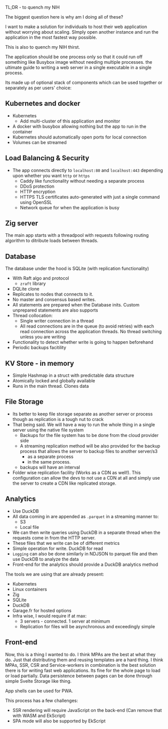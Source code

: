 TL;DR - to quench my NIH

The biggest question here is why am I doing all of these?

I want to make a solution for individuals to host their web application without worrying about scaling. SImply open another instance and run the application in the most fastest way possible.

This is also to quench my NIH thirst.

The application should be one process only so that it could run off something like Busybox image without needing multiple processes. the ultimate guide to writing a web server in a single executable in a single process.

Its made up of optional stack of components which can be used together or separately as per users' choice:
## Kubernetes and docker
- Kubernetes
	- Add multi-cluster of this application and monitor
- A docker with busybox allowing nothing but the app to run in the container
- Kubernetes should automatically open ports for local connection
- Volumes can be streamed 

## Load Balancing & Security

- The app connects directly to `localhost:80` and `localhost:443` depending upon whether you want `http` or `https`
	- Caddy like functionality without needing a separate process
	- DDoS protection
	- HTTP encryption
	- HTTPS TLS certificates auto-generated with just a single command using OpenSSL 
	- Network queue for when the application is busy

## Zig server
The main app starts with a threadpool with requests following routing algorithm to ditribute loads between threads.

## Database
The database under the hood is SQLite (with replication functionality)
- With Raft algo and protocol
	- `zraft` library
- DQLite clone
- Replicates to nodes that connects to it.
- No master and consensus based writes.
- All statements are prepared when the Database inits. Custom unprepared statements are also supports
- Thread collocation:
	- Single writer connection in a thread
	- All read connections are in the queue (to avoid retries) with each read connection across the application threads. No thread switching unless you are writing
- Functionality to detect whether write is going to happen beforehand
- Periodic backups facitility

## KV Store - in memory
- Simple Hashmap in a struct with predictable data structure
- Atomically locked and globally available
- Runs in the main thread. Clones data

## File Storage
- Its better to keep file storage separate as another server or process though as replication is a tough nut to crack
- That being said. We will have a way to run the whole thing in a single server using the native file system
	- Backups for the file system has to be done from the cloud provider side
	- A streaming replication method will be also provided for the backup process that allows the server to backup files to another server/s3
		- as a separate process
		- in the same process.
	- backups will have an interval
- Folder wise replication facility (Works as a CDN as well!). This configuration can allow the devs to not use a CDN at all and simply use the server to create a CDN like replicated storage.

## Analytics
- Use DuckDB
- All data coming in are appended as `.parquet` in a streaming manner to:
	- S3
	- Local file
- We can then write queries using DuckDB in a separate thread when the requests come in from the HTTP server.
- These files that we write can be of different metrics
- Simple operation for write. DuckDB for read
- `Logging` can also be done similarly in NDJSON to parquet file and then use DuckDB to analyze the data
- Front-end for the analytics should provide a DuckDB analytics method


The tools we are using that are already present:
- Kubernetes
- Linux containers
- Zig
- SQLite
- DuckDB
- Garage.fr for hosted options
- Infra wise, I would require if at max:
	- 3 servers - connected. 1 server at minimum
	- Replication for files will be asynchronous and exceedingly simple


## Front-end

Now, this is a thing I wanted to do.
I think MPAs are the best at what they do. Just that distributing them and reusing templates are a hard thing.
I think MPAs, SSR, CSR and Service-workers in combination is the best solution there is for writing fast web applications.
Its fine for the whole page to load or load partially. Data persistence between pages can be done through simple Svelte Storage like thing.

App shells can be used for PWA.

This process has a few challenges:
- SSR rendering will require JavaScript on the back-end (Can remove that with WASM and EkScript)
- SPA mode will also be supported by EkScript